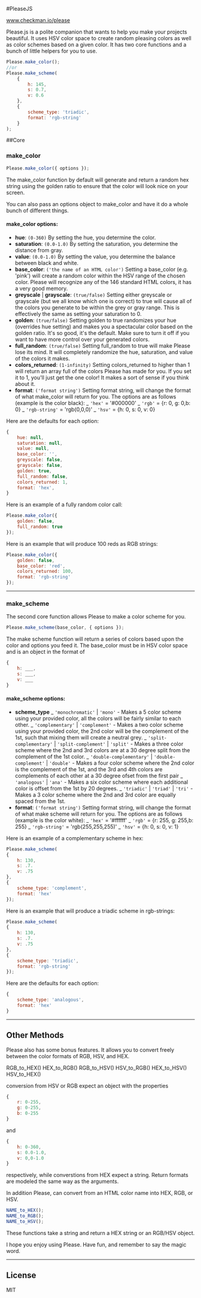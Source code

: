 #PleaseJS

www.checkman.io/please

Please.js is a polite companion that wants to help you make your projects
beautiful. It uses HSV color space to create random pleasing colors as well as
color schemes based on a given color. It has two core functions and a bunch of
little helpers for you to use.

```js
Please.make_color();
//or
Please.make_scheme(
    {
        h: 145,
        s: 0.7,
        v: 0.6
    },
    {
        scheme_type: 'triadic',
        format: 'rgb-string'
    }
);
```

##Core

### make_color

```js
Please.make_color({ options });
```

The make_color function by default will generate and return a random hex string
using the golden ratio to ensure that the color will look nice on your screen.

You can also pass an options object to make_color and have it do a whole bunch
of different things.

#### make_color options:

-   **hue**: `(0-360)` By setting the hue, you determine the color.
-   **saturation**: `(0.0-1.0)` By setting the saturation, you determine the
    distance from gray.
-   **value**: `(0.0-1.0)` By setting the value, you determine the balance
    between black and white.
-   **base_color**: `('the name of an HTML color')` Setting a base_color (e.g.
    'pink') will create a random color within the HSV range of the chosen color.
    Please will recognize any of the 146 standard HTML colors, it has a very
    good memory.
-   **greyscale** | **grayscale**: `(true/false)` Setting either greyscale or
    grayscale (but we all know which one is correct) to true will cause all of
    the colors you generate to be within the grey or gray range. This is
    effectively the same as setting your saturation to 0.
-   **golden**: `(true/false)` Setting golden to true randomizes your hue
    (overrides hue setting) and makes you a spectacular color based on the
    golden ratio. It's so good, it's the default. Make sure to turn it off if
    you want to have more control over your generated colors.
-   **full_random**: `(true/false)` Setting full_random to true will make Please
    lose its mind. It will completely randomize the hue, saturation, and value
    of the colors it makes.
-   **colors_returned**: `(1-infinity)` Setting colors_returned to higher than 1
    will return an array full of the colors Please has made for you. If you set
    it to 1, you'll just get the one color! It makes a sort of sense if you
    think about it.
-   **format**: `('format string')` Setting format string, will change the
    format of what make_color will return for you. The options are as follows
    (example is the color black): _ `'hex'` = '#000000' _ `'rgb'` = {r: 0, g:
    0,b: 0} _ `'rgb-string'` = 'rgb(0,0,0)' _ `'hsv'` = {h: 0, s: 0, v: 0}

Here are the defaults for each option:

```js
{
	hue: null,
	saturation: null,
	value: null,
	base_color: '',
	greyscale: false,
	grayscale: false,
	golden: true,
	full_random: false,
	colors_returned: 1,
	format: 'hex',
}
```

Here is an example of a fully random color call:

```js
Please.make_color({
    golden: false,
    full_random: true
});
```

Here is an example that will produce 100 reds as RGB strings:

```js
Please.make_color({
    golden: false,
    base_color: 'red',
    colors_returned: 100,
    format: 'rgb-string'
});
```

---

### make_scheme

The second core function allows Please to make a color scheme for you.

```js
Please.make_scheme(base_color, { options });
```

The make scheme function will return a series of colors based upon the color and
options you feed it. The base_color must be in HSV color space and is an object
in the format of

```js
{
	h: ___,
	s: ___,
	v: ___
}
```

#### make_scheme options:

-   **scheme_type** _ `'monochromatic'` | `'mono'` - Makes a 5 color scheme
    using your provided color, all the colors will be fairly similar to each
    other. _ `'complementary'` | `'complement'` - Makes a two color scheme using
    your provided color, the 2nd color will be the complement of the 1st, such
    that mixing them will create a neutral grey. _ `'split-complementary'` |
    `'split-complement'` | `'split'` - Makes a three color scheme where the 2nd
    and 3rd colors are at a 30 degree split from the complement of the 1st
    color. _ `'double-complementary'` | `'double-complement'` | `'double'` -
    Makes a four color scheme where the 2nd color is the complement of the 1st,
    and the 3rd and 4th colors are complements of each other at a 30 degree
    ofset from the first pair _ `'analogous'` | `'ana'` - Makes a six color
    scheme where each additional color is offset from the 1st by 20 degrees. _
    `'triadic'` | `'triad'` | `'tri'` - Makes a 3 color scheme where the 2nd and
    3rd color are equally spaced from the 1st.
-   **format**: `('format string')` Setting format string, will change the
    format of what make scheme will return for you. The options are as follows
    (example is the color white): _ `'hex'` = '#ffffff' _ `'rgb'` = {r: 255, g:
    255,b: 255} _ `'rgb-string'` = 'rgb(255,255,255)' _ `'hsv'` = {h: 0, s: 0,
    v: 1}

Here is an example of a complementary scheme in hex:

```js
Please.make_scheme(
{
	h: 130,
	s: .7.
	v: .75
},
{
	scheme_type: 'complement',
	format: 'hex'
});
```

Here is an example that will produce a triadic scheme in rgb-strings:

```js
Please.make_scheme(
{
	h: 130,
	s: .7.
	v: .75
},
{
	scheme_type: 'triadic',
	format: 'rgb-string'
});
```

Here are the defaults for each option:

```js
{
	scheme_type: 'analogous',
	format: 'hex'
}
```

---

## Other Methods

Please also has some bonus features. It allows you to convert freely between the
color formats of RGB, HSV, and HEX.

RGB_to_HEX() HEX_to_RGB() RGB_to_HSV() HSV_to_RGB() HEX_to_HSV() HSV_to_HEX()

conversion from HSV or RGB expect an object with the properties

```js
{
	r: 0-255,
	g: 0-255,
	b: 0-255
}
```

and

```js
{
	h: 0-360,
	s: 0.0-1.0,
	v: 0,0-1.0
}
```

respectively, while converstions from HEX expect a string. Return formats are
modeled the same way as the arguments.

In addition Please, can convert from an HTML color name into HEX, RGB, or HSV.

```js
NAME_to_HEX();
NAME_to_RGB();
NAME_to_HSV();
```

These functions take a string and return a HEX string or an RGB/HSV object.

I hope you enjoy using Please. Have fun, and remember to say the magic word.

---

## License

MIT
